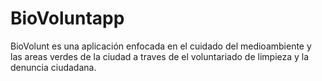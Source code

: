 # BioVoluntapp
BioVolunt es una aplicación enfocada en el cuidado del medioambiente y las areas verdes de la ciudad a traves de el voluntariado de limpieza y la denuncia ciudadana. 
